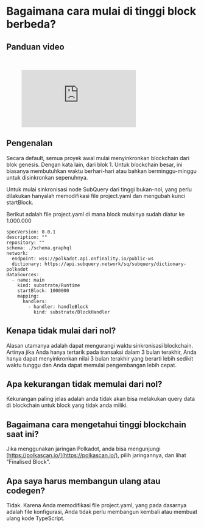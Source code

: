 # Bagaimana cara mulai di tinggi block berbeda?

## Panduan video

<br/>
<figure class="video_container">
  <iframe src="https://www.youtube.com/embed/ZiNSXDMHmBk" frameborder="0" allowfullscreen="true"></iframe>
</figure>

## Pengenalan

Secara default, semua proyek awal mulai menyinkronkan blockchain dari blok genesis. Dengan kata lain, dari blok 1. Untuk blockchain besar, ini biasanya membutuhkan waktu berhari-hari atau bahkan berminggu-minggu untuk disinkronkan sepenuhnya.

Untuk mulai sinkronisasi node SubQuery dari tinggi bukan-nol, yang perlu dilakukan hanyalah memodifikasi file project.yaml dan mengubah kunci startBlock.

Berikut adalah file project.yaml di mana block mulainya sudah diatur ke 1.000.000

```shell
specVersion: 0.0.1
description: ""
repository: ""
schema: ./schema.graphql
network:
  endpoint: wss://polkadot.api.onfinality.io/public-ws
  dictionary: https://api.subquery.network/sq/subquery/dictionary-polkadot
dataSources:
  - name: main
    kind: substrate/Runtime
    startBlock: 1000000
    mapping:
      handlers:
        - handler: handleBlock
          kind: substrate/BlockHandler
```

## Kenapa tidak mulai dari nol?

Alasan utamanya adalah dapat mengurangi waktu sinkronisasi blockchain. Artinya jika Anda hanya tertarik pada transaksi dalam 3 bulan terakhir, Anda hanya dapat menyinkronkan nilai 3 bulan terakhir yang berarti lebih sedikit waktu tunggu dan Anda dapat memulai pengembangan lebih cepat.

## Apa kekurangan tidak memulai dari nol?

Kekurangan paling jelas adalah anda tidak akan bisa melakukan query data di blockchain untuk block yang tidak anda miliki.

## Bagaimana cara mengetahui tinggi blockchain saat ini?

Jika menggunakan jaringan Polkadot, anda bisa mengunjungi [https://polkascan.io/](https://polkascan.io/), pilih jaringannya, dan lihat "Finalised Block".

## Apa saya harus membangun ulang atau codegen?

Tidak. Karena Anda memodifikasi file project.yaml, yang pada dasarnya adalah file konfigurasi, Anda tidak perlu membangun kembali atau membuat ulang kode TypeScript.
